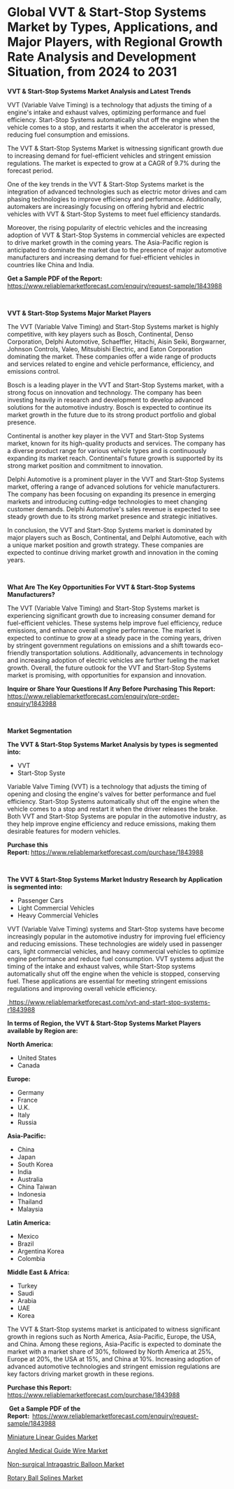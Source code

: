 <p><h1>Global VVT & Start-Stop Systems Market by Types, Applications, and Major Players, with Regional Growth Rate Analysis and Development Situation, from 2024 to 2031</h1></p><p><strong>VVT & Start-Stop Systems Market Analysis and Latest Trends</strong></p>
<p><p>VVT (Variable Valve Timing) is a technology that adjusts the timing of a engine's intake and exhaust valves, optimizing performance and fuel efficiency. Start-Stop Systems automatically shut off the engine when the vehicle comes to a stop, and restarts it when the accelerator is pressed, reducing fuel consumption and emissions.</p><p>The VVT & Start-Stop Systems Market is witnessing significant growth due to increasing demand for fuel-efficient vehicles and stringent emission regulations. The market is expected to grow at a CAGR of 9.7% during the forecast period. </p><p>One of the key trends in the VVT & Start-Stop Systems market is the integration of advanced technologies such as electric motor drives and cam phasing technologies to improve efficiency and performance. Additionally, automakers are increasingly focusing on offering hybrid and electric vehicles with VVT & Start-Stop Systems to meet fuel efficiency standards. </p><p>Moreover, the rising popularity of electric vehicles and the increasing adoption of VVT & Start-Stop Systems in commercial vehicles are expected to drive market growth in the coming years. The Asia-Pacific region is anticipated to dominate the market due to the presence of major automotive manufacturers and increasing demand for fuel-efficient vehicles in countries like China and India.</p></p>
<p><strong>Get a Sample PDF of the Report:&nbsp;</strong> <a href="https://www.reliablemarketforecast.com/enquiry/request-sample/1843988">https://www.reliablemarketforecast.com/enquiry/request-sample/1843988</a></p>
<p>&nbsp;</p>
<p><strong>VVT & Start-Stop Systems Major Market Players</strong></p>
<p><p>The VVT (Variable Valve Timing) and Start-Stop Systems market is highly competitive, with key players such as Bosch, Continental, Denso Corporation, Delphi Automotive, Schaeffler, Hitachi, Aisin Seiki, Borgwarner, Johnson Controls, Valeo, Mitsubishi Electric, and Eaton Corporation dominating the market. These companies offer a wide range of products and services related to engine and vehicle performance, efficiency, and emissions control.</p><p>Bosch is a leading player in the VVT and Start-Stop Systems market, with a strong focus on innovation and technology. The company has been investing heavily in research and development to develop advanced solutions for the automotive industry. Bosch is expected to continue its market growth in the future due to its strong product portfolio and global presence.</p><p>Continental is another key player in the VVT and Start-Stop Systems market, known for its high-quality products and services. The company has a diverse product range for various vehicle types and is continuously expanding its market reach. Continental's future growth is supported by its strong market position and commitment to innovation.</p><p>Delphi Automotive is a prominent player in the VVT and Start-Stop Systems market, offering a range of advanced solutions for vehicle manufacturers. The company has been focusing on expanding its presence in emerging markets and introducing cutting-edge technologies to meet changing customer demands. Delphi Automotive's sales revenue is expected to see steady growth due to its strong market presence and strategic initiatives.</p><p>In conclusion, the VVT and Start-Stop Systems market is dominated by major players such as Bosch, Continental, and Delphi Automotive, each with a unique market position and growth strategy. These companies are expected to continue driving market growth and innovation in the coming years.</p></p>
<p>&nbsp;</p>
<p><strong>What Are The Key Opportunities For VVT & Start-Stop Systems Manufacturers?</strong></p>
<p><p>The VVT (Variable Valve Timing) and Start-Stop Systems market is experiencing significant growth due to increasing consumer demand for fuel-efficient vehicles. These systems help improve fuel efficiency, reduce emissions, and enhance overall engine performance. The market is expected to continue to grow at a steady pace in the coming years, driven by stringent government regulations on emissions and a shift towards eco-friendly transportation solutions. Additionally, advancements in technology and increasing adoption of electric vehicles are further fueling the market growth. Overall, the future outlook for the VVT and Start-Stop Systems market is promising, with opportunities for expansion and innovation.</p></p>
<p><strong>Inquire or Share Your Questions If Any Before Purchasing This Report:</strong> <a href="https://www.reliablemarketforecast.com/enquiry/pre-order-enquiry/1843988">https://www.reliablemarketforecast.com/enquiry/pre-order-enquiry/1843988</a></p>
<p>&nbsp;</p>
<p><strong>Market Segmentation</strong></p>
<p><strong>The VVT & Start-Stop Systems Market Analysis by types is segmented into:</strong></p>
<p><ul><li>VVT</li><li>Start-Stop Syste</li></ul></p>
<p><p>Variable Valve Timing (VVT) is a technology that adjusts the timing of opening and closing the engine's valves for better performance and fuel efficiency. Start-Stop Systems automatically shut off the engine when the vehicle comes to a stop and restart it when the driver releases the brake. Both VVT and Start-Stop Systems are popular in the automotive industry, as they help improve engine efficiency and reduce emissions, making them desirable features for modern vehicles.</p></p>
<p><strong>Purchase this Report:&nbsp;</strong><a href="https://www.reliablemarketforecast.com/purchase/1843988">https://www.reliablemarketforecast.com/purchase/1843988</a></p>
<p>&nbsp;</p>
<p><strong>The VVT & Start-Stop Systems Market Industry Research by Application is segmented into:</strong></p>
<p><ul><li>Passenger Cars</li><li>Light Commercial Vehicles</li><li>Heavy Commercial Vehicles</li></ul></p>
<p><p>VVT (Variable Valve Timing) systems and Start-Stop systems have become increasingly popular in the automotive industry for improving fuel efficiency and reducing emissions. These technologies are widely used in passenger cars, light commercial vehicles, and heavy commercial vehicles to optimize engine performance and reduce fuel consumption. VVT systems adjust the timing of the intake and exhaust valves, while Start-Stop systems automatically shut off the engine when the vehicle is stopped, conserving fuel. These applications are essential for meeting stringent emissions regulations and improving overall vehicle efficiency.</p></p>
<p><a href="https://www.reliablemarketforecast.com/vvt-and-start-stop-systems-r1843988">&nbsp;https://www.reliablemarketforecast.com/vvt-and-start-stop-systems-r1843988</a></p>
<p><strong>In terms of Region, the VVT & Start-Stop Systems Market Players available by Region are:</strong></p>
<p>
    <p> <strong> North America: </strong>
        <ul>
            <li>United States</li>
            <li>Canada</li>
        </ul>
        </p> 
    <p> <strong> Europe: </strong>
        <ul>
            <li>Germany</li>
            <li>France</li>
            <li>U.K.</li>
            <li>Italy</li>
            <li>Russia</li>
        </ul>
        </p> 
    <p> <strong> Asia-Pacific: </strong>
        <ul>
            <li>China</li>
            <li>Japan</li>
            <li>South Korea</li>
            <li>India</li>
            <li>Australia</li>
            <li>China Taiwan</li>
            <li>Indonesia</li>
            <li>Thailand</li>
            <li>Malaysia</li>
        </ul>
        </p> 
    <p> <strong> Latin America: </strong>
        <ul>
            <li>Mexico</li>
            <li>Brazil</li>
            <li>Argentina Korea</li>
            <li>Colombia</li>
        </ul>
        </p> 
    <p> <strong> Middle East & Africa: </strong>
        <ul>
            <li>Turkey</li>
            <li>Saudi</li>
            <li>Arabia</li>
            <li>UAE</li>
            <li>Korea</li>
        </ul>
    </p>
    </p>
<p><p>The VVT & Start-Stop systems market is anticipated to witness significant growth in regions such as North America, Asia-Pacific, Europe, the USA, and China. Among these regions, Asia-Pacific is expected to dominate the market with a market share of 30%, followed by North America at 25%, Europe at 20%, the USA at 15%, and China at 10%. Increasing adoption of advanced automotive technologies and stringent emission regulations are key factors driving market growth in these regions.</p></p>
<p><strong>Purchase this Report: </strong><a href="https://www.reliablemarketforecast.com/purchase/1843988">https://www.reliablemarketforecast.com/purchase/1843988</a></p>
<p>&nbsp;<strong>Get a Sample PDF of the Report:&nbsp;&nbsp;</strong><a href="https://www.reliablemarketforecast.com/enquiry/request-sample/1843988">https://www.reliablemarketforecast.com/enquiry/request-sample/1843988</a></p>
<p><strong></strong></p>
<p><p><a href="https://github.com/SheilaBruen2023/Market-Research-Report-List-2/blob/main/miniature-linear-guides-market.md">Miniature Linear Guides Market</a></p><p><a href="https://medium.com/@omamuller/global-angled-medical-guide-wire-market-size-share-analysis-by-product-type-by-application-by-2b6b71ff7a99">Angled Medical Guide Wire Market</a></p><p><a href="https://medium.com/@samirmayert184/insights-into-the-non-surgical-intragastric-balloon-market-market-players-market-size-3f5f313ff0d9">Non-surgical Intragastric Balloon Market</a></p><p><a href="https://github.com/marthawweekle/Market-Research-Report-List-2/blob/main/rotary-ball-splines-market.md">Rotary Ball Splines Market</a></p></p>